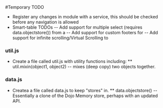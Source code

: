 #Temporary TODO
  - Register any changes in module with a service, this should be checked before any navigation is allowed
  - Smart-table TODOs
  -- Add support for multiple select (requires data.objectstore()) from a <smart-table>
  -- Add support for custom footers for <smart-table>
  -- Add support for infinite scrolling/Virtual Scrolling to <smart-table>


### util.js ###
 * Create a file called util.js with utility functions including:
 ** util.mixin(object1, object2) -- mixes (deep copy) two objects together.
 
### data.js ###
 * Createa a file called data.js to keep "stores" in.
 ** data.objectstore() -- Essentially a clone of the Dojo Memory store,
     perhaps with an updated API.
